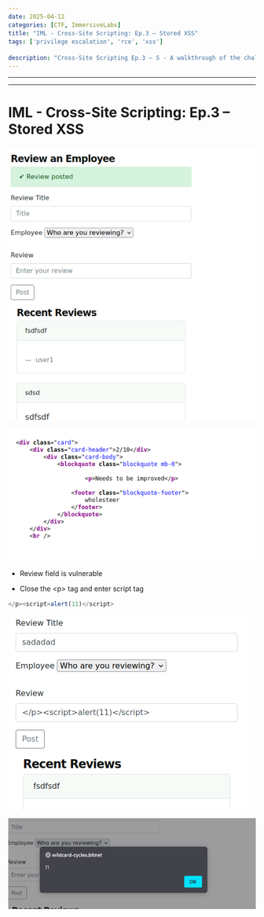 ```yaml
---
date: 2025-04-12
categories: [CTF, ImmersiveLabs]
title: "IML - Cross-Site Scripting: Ep.3 – Stored XSS"
tags: ['privilege escalation', 'rce', 'xss']

description: "Cross-Site Scripting Ep.3 – S - A walkthrough of the challenge with enumeration, exploitation and privilege escalation steps."
---
```


---
---

# IML - Cross-Site Scripting: Ep.3 – Stored XSS


![image1](../resources/506b5ad51e814f3fb46cfc6e75cb04e7.png)

![image2](../resources/b7bee66356d9418cb0c2b9c7599f6518.png)

- Review field is vulnerable

- Close the \<p\> tag and enter script tag
```javascript
</p><script>alert(11)</script>
```

![image3](../resources/ce195c3d9e2c44258c32b662d1edae1d.png)


![image4](../resources/bd9dc290ac0d4865845036142fe35bdc.png)
